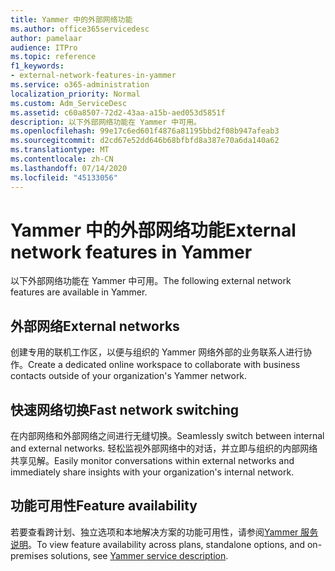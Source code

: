 ```yaml
---
title: Yammer 中的外部网络功能
ms.author: office365servicedesc
author: pamelaar
audience: ITPro
ms.topic: reference
f1_keywords:
- external-network-features-in-yammer
ms.service: o365-administration
localization_priority: Normal
ms.custom: Adm_ServiceDesc
ms.assetid: c60a8507-72d2-43aa-a15b-aed053d5851f
description: 以下外部网络功能在 Yammer 中可用。
ms.openlocfilehash: 99e17c6ed601f4876a81195bbd2f08b947afeab3
ms.sourcegitcommit: d2cd67e52dd646b68bfbfd8a387e70a6da140a62
ms.translationtype: MT
ms.contentlocale: zh-CN
ms.lasthandoff: 07/14/2020
ms.locfileid: "45133056"
---
```

# <a name="external-network-features-in-yammer"></a><span data-ttu-id="cfca6-103">Yammer 中的外部网络功能</span><span class="sxs-lookup"><span data-stu-id="cfca6-103">External network features in Yammer</span></span>

<span data-ttu-id="cfca6-104">以下外部网络功能在 Yammer 中可用。</span><span class="sxs-lookup"><span data-stu-id="cfca6-104">The following external network features are available in Yammer.</span></span>
  
## <a name="external-networks"></a><span data-ttu-id="cfca6-105">外部网络</span><span class="sxs-lookup"><span data-stu-id="cfca6-105">External networks</span></span>

<span data-ttu-id="cfca6-106">创建专用的联机工作区，以便与组织的 Yammer 网络外部的业务联系人进行协作。</span><span class="sxs-lookup"><span data-stu-id="cfca6-106">Create a dedicated online workspace to collaborate with business contacts outside of your organization's Yammer network.</span></span>
  
## <a name="fast-network-switching"></a><span data-ttu-id="cfca6-107">快速网络切换</span><span class="sxs-lookup"><span data-stu-id="cfca6-107">Fast network switching</span></span>

<span data-ttu-id="cfca6-108">在内部网络和外部网络之间进行无缝切换。</span><span class="sxs-lookup"><span data-stu-id="cfca6-108">Seamlessly switch between internal and external networks.</span></span> <span data-ttu-id="cfca6-109">轻松监视外部网络中的对话，并立即与组织的内部网络共享见解。</span><span class="sxs-lookup"><span data-stu-id="cfca6-109">Easily monitor conversations within external networks and immediately share insights with your organization's internal network.</span></span>
  
## <a name="feature-availability"></a><span data-ttu-id="cfca6-110">功能可用性</span><span class="sxs-lookup"><span data-stu-id="cfca6-110">Feature availability</span></span>

<span data-ttu-id="cfca6-111">若要查看跨计划、独立选项和本地解决方案的功能可用性，请参阅[Yammer 服务说明](yammer-service-description.md)。</span><span class="sxs-lookup"><span data-stu-id="cfca6-111">To view feature availability across plans, standalone options, and on-premises solutions, see [Yammer service description](yammer-service-description.md).</span></span>